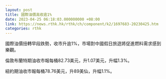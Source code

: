 ```yaml
---
layout: post
title: 國際油價高收逾1%
date: 2023-04-25 06:18:03.000000000 +08:00
link: https://news.rthk.hk/rthk/ch/component/k2/1697683-20230425.htm
categories: rthk
---
```


國際油價扭轉早段跌勢，收市升逾1%，市場對中國假日旅遊將促進燃料需求感到樂觀。

倫敦布蘭特期油收市報每桶82.73美元，升1.07美元，升幅1.3%。

紐約期油收市報每桶78.76美元，升89美仙，升幅1.1%。
